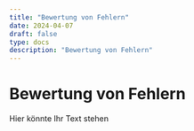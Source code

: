 ```yaml
---
title: "Bewertung von Fehlern"
date: 2024-04-07
draft: false
type: docs
description: "Bewertung von Fehlern"
---
```


# Bewertung von Fehlern

Hier könnte Ihr Text stehen